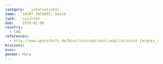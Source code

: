 ```yaml
---
category:	international
name:	SAINT-JACQUES, David
type:	civilian
dob:	1970-01-06
country:
  - CAN
references:
  - http://www.spacefacts.de/bios/international/english/saint-jacques_david.htm
missions:
evas:
gender:	Male
---
```

